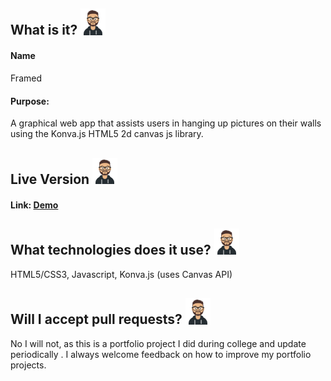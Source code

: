 ## What is it? <img src="./logo.png" width="40" />

#### Name 
Framed
#### Purpose:
A graphical web app that assists users in hanging up pictures on their walls using the Konva.js HTML5 2d canvas js library.

## Live Version <img src="./logo.png" width="40" />
#### Link: [Demo](https://framed.jasontylerrodriguez.com)

## What technologies does it use? <img src="./logo.png" width="40" />
HTML5/CSS3, Javascript, Konva.js (uses Canvas API)

## Will I accept pull requests? <img src="./logo.png" width="40" />
No I will not, as this is a portfolio project I did during college and update periodically . I always welcome feedback on how to improve my portfolio projects.
